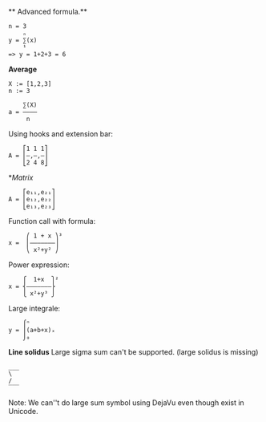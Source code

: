 
** Advanced formula.**

```
n = 3
    ₙ
y = ∑(x)
    ¹
=> y = 1+2+3 = 6    
```    

**Average**
```  
X := [1,2,3]  
n := 3

    ∑(X)
a = ————
     n    
```

Using hooks and extension bar:
```
    ⎡1 1 1⎤   
A = ⎢—,—,—⎥   
    ⎣2 4 8⎦   
```

**Matrix*
```
    ⎡e₁₁,e₂₁⎤   
A = ⎢e₁₂,e₂₂⎥   
    ⎣e₁₃,e₂₃⎦   
```

Function call with formula:
```    
     ⎛ 1 + x ⎞³
x =  ⎜———————⎟   
     ⎝ x²+y² ⎠   
```
Power expression:
```
    ⎧  1+x  ⎫²   
x = ⎨———————⎬   
    ⎩ x²+y³ ⎭    
```
Large integrale:
```
    ⌠ⁿ         
y = ⎮(a+b+x)ₓ  
    ⌡₀          
```
**Line solidus**
Large sigma sum can't be supported. (large solidus is missing)

```
___
\
/
‾‾‾
```

Note: We can''t do large sum symbol using DejaVu even though exist in Unicode.
